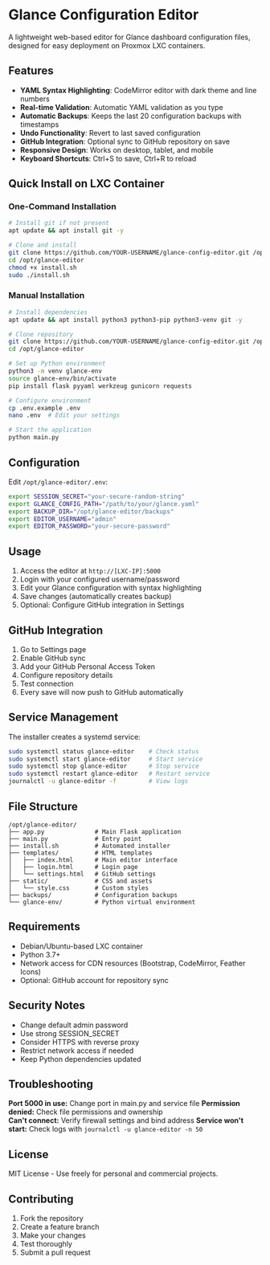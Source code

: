 # Glance Configuration Editor

A lightweight web-based editor for Glance dashboard configuration files, designed for easy deployment on Proxmox LXC containers.

## Features

- **YAML Syntax Highlighting**: CodeMirror editor with dark theme and line numbers
- **Real-time Validation**: Automatic YAML validation as you type
- **Automatic Backups**: Keeps the last 20 configuration backups with timestamps
- **Undo Functionality**: Revert to last saved configuration
- **GitHub Integration**: Optional sync to GitHub repository on save
- **Responsive Design**: Works on desktop, tablet, and mobile
- **Keyboard Shortcuts**: Ctrl+S to save, Ctrl+R to reload

## Quick Install on LXC Container

### One-Command Installation
```bash
# Install git if not present
apt update && apt install git -y

# Clone and install
git clone https://github.com/YOUR-USERNAME/glance-config-editor.git /opt/glance-editor
cd /opt/glance-editor
chmod +x install.sh
sudo ./install.sh
```

### Manual Installation
```bash
# Install dependencies
apt update && apt install python3 python3-pip python3-venv git -y

# Clone repository
git clone https://github.com/YOUR-USERNAME/glance-config-editor.git /opt/glance-editor
cd /opt/glance-editor

# Set up Python environment
python3 -m venv glance-env
source glance-env/bin/activate
pip install flask pyyaml werkzeug gunicorn requests

# Configure environment
cp .env.example .env
nano .env  # Edit your settings

# Start the application
python main.py
```

## Configuration

Edit `/opt/glance-editor/.env`:
```bash
export SESSION_SECRET="your-secure-random-string"
export GLANCE_CONFIG_PATH="/path/to/your/glance.yaml"
export BACKUP_DIR="/opt/glance-editor/backups"
export EDITOR_USERNAME="admin"
export EDITOR_PASSWORD="your-secure-password"
```

## Usage

1. Access the editor at `http://[LXC-IP]:5000`
2. Login with your configured username/password
3. Edit your Glance configuration with syntax highlighting
4. Save changes (automatically creates backup)
5. Optional: Configure GitHub integration in Settings

## GitHub Integration

1. Go to Settings page
2. Enable GitHub sync
3. Add your GitHub Personal Access Token
4. Configure repository details
5. Test connection
6. Every save will now push to GitHub automatically

## Service Management

The installer creates a systemd service:
```bash
sudo systemctl status glance-editor    # Check status
sudo systemctl start glance-editor     # Start service
sudo systemctl stop glance-editor      # Stop service  
sudo systemctl restart glance-editor   # Restart service
journalctl -u glance-editor -f         # View logs
```

## File Structure

```
/opt/glance-editor/
├── app.py              # Main Flask application
├── main.py             # Entry point
├── install.sh          # Automated installer
├── templates/          # HTML templates
│   ├── index.html      # Main editor interface
│   ├── login.html      # Login page
│   └── settings.html   # GitHub settings
├── static/             # CSS and assets
│   └── style.css       # Custom styles
├── backups/            # Configuration backups
└── glance-env/         # Python virtual environment
```

## Requirements

- Debian/Ubuntu-based LXC container
- Python 3.7+
- Network access for CDN resources (Bootstrap, CodeMirror, Feather Icons)
- Optional: GitHub account for repository sync

## Security Notes

- Change default admin password
- Use strong SESSION_SECRET
- Consider HTTPS with reverse proxy
- Restrict network access if needed
- Keep Python dependencies updated

## Troubleshooting

**Port 5000 in use:** Change port in main.py and service file
**Permission denied:** Check file permissions and ownership  
**Can't connect:** Verify firewall settings and bind address
**Service won't start:** Check logs with `journalctl -u glance-editor -n 50`

## License

MIT License - Use freely for personal and commercial projects.

## Contributing

1. Fork the repository
2. Create a feature branch
3. Make your changes
4. Test thoroughly
5. Submit a pull request